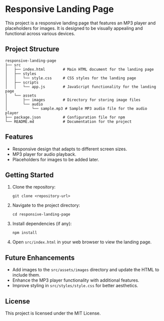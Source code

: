 # Responsive Landing Page

This project is a responsive landing page that features an MP3 player and placeholders for images. It is designed to be visually appealing and functional across various devices.

## Project Structure

```
responsive-landing-page
├── src
│   ├── index.html        # Main HTML document for the landing page
│   ├── styles
│   │   └── style.css     # CSS styles for the landing page
│   ├── scripts
│   │   └── app.js        # JavaScript functionality for the landing page
│   └── assets
│       ├── images        # Directory for storing image files
│       └── audio
│           └── sample.mp3 # Sample MP3 audio file for the audio player
├── package.json          # Configuration file for npm
└── README.md             # Documentation for the project
```

## Features

- Responsive design that adapts to different screen sizes.
- MP3 player for audio playback.
- Placeholders for images to be added later.

## Getting Started

1. Clone the repository:
   ```
   git clone <repository-url>
   ```

2. Navigate to the project directory:
   ```
   cd responsive-landing-page
   ```

3. Install dependencies (if any):
   ```
   npm install
   ```

4. Open `src/index.html` in your web browser to view the landing page.

## Future Enhancements

- Add images to the `src/assets/images` directory and update the HTML to include them.
- Enhance the MP3 player functionality with additional features.
- Improve styling in `src/styles/style.css` for better aesthetics.

## License

This project is licensed under the MIT License.